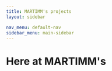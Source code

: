 ```yaml
---
title: MARTIMM's projects
layout: sidebar

nav_menu: default-nav
sidebar_menu: main-sidebar
---
```

# Here at MARTIMM's
